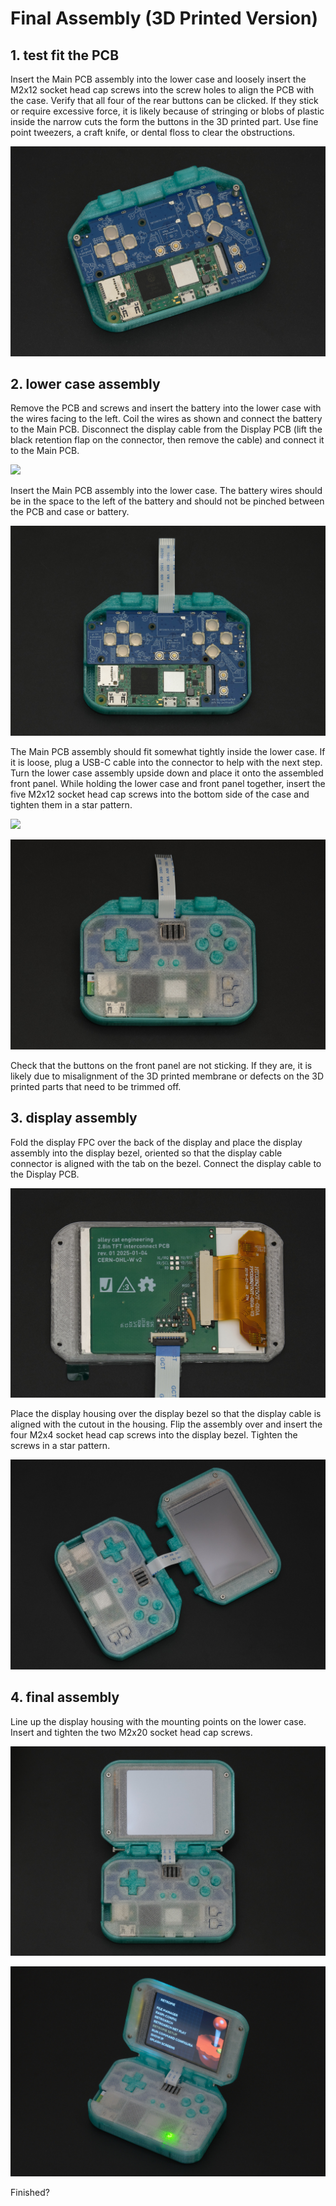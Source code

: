# Final Assembly (3D Printed Version)

## 1. test fit the PCB

Insert the Main PCB assembly into the lower case and loosely insert the M2x12 socket head cap screws into the screw holes to align the PCB with the case. Verify that all four of the rear buttons can be clicked. If they stick or require excessive force, it is likely because of stringing or blobs of plastic inside the narrow cuts the form the buttons in the 3D printed part. Use fine point tweezers, a craft knife, or dental floss to clear the obstructions.

![](images/pcb_test_fit.jpg)

## 2. lower case assembly

Remove the PCB and screws and insert the battery into the lower case with the wires facing to the left. Coil the wires as shown and connect the battery to the Main PCB. Disconnect the display cable from the Display PCB (lift the black retention flap on the connector, then remove the cable) and connect it to the Main PCB.

![](images/lower_case_battery.jpg)

Insert the Main PCB assembly into the lower case. The battery wires should be in the space to the left of the battery and should not be pinched between the PCB and case or battery.

![](images/lower_case_pcb.jpg)

The Main PCB assembly should fit somewhat tightly inside the lower case. If it is loose, plug a USB-C cable into the connector to help with the next step. Turn the lower case assembly upside down and place it onto the assembled front panel. While holding the lower case and front panel together, insert the five M2x12 socket head cap screws into the bottom side of the case and tighten them in a star pattern.

![](images/lower_case_screws.png)

![](images/lower_case_asm.jpg)

Check that the buttons on the front panel are not sticking. If they are, it is likely due to misalignment of the 3D printed membrane or defects on the 3D printed parts that need to be trimmed off.

## 3. display assembly

Fold the display FPC over the back of the display and place the display assembly into the display bezel, oriented so that the display cable connector is aligned with the tab on the bezel. Connect the display cable to the Display PCB.

![](images/display_bezel.jpg)

Place the display housing over the display bezel so that the display cable is aligned with the cutout in the housing. Flip the assembly over and insert the four M2x4 socket head cap screws into the display bezel. Tighten the screws in a star pattern.

![](images/display_housing_asm.jpg)

## 4. final assembly

Line up the display housing with the mounting points on the lower case. Insert and tighten the two M2x20 socket head cap screws.

![](images/display_housing_screws.jpg)

![](images/3dp_case_finished.jpg)

Finished?
